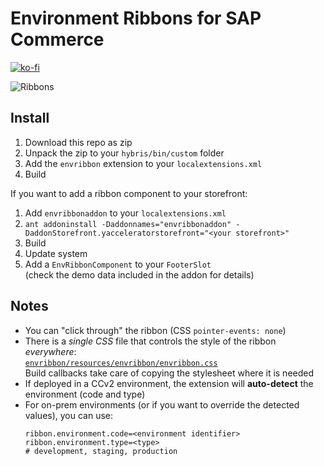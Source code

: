 # Environment Ribbons for SAP Commerce
[![ko-fi](https://www.ko-fi.com/img/githubbutton_sm.svg)](https://ko-fi.com/W7W7VS24)

![Ribbons](../assets/ribbons.gif?raw=true)

## Install

1. Download this repo as zip
1. Unpack the zip to your `hybris/bin/custom` folder
1. Add the `envribbon` extension to your `localextensions.xml`
1. Build

If you want to add a ribbon component to your storefront:

1. Add `envribbonaddon` to your `localextensions.xml`
1. `ant addoninstall -Daddonnames="envribbonaddon" -DaddonStorefront.yacceleratorstorefront="<your storefront>"`
1. Build
1. Update system
1. Add a `EnvRibbonComponent` to your `FooterSlot` \
   (check the demo data included in the addon for details)

## Notes

- You can "click through" the ribbon (CSS `pointer-events: none`)
- There is a *single CSS* file that controls the style of the ribbon *everywhere*: \
  [`envribbon/resources/envribbon/envribbon.css`](envribbon/resources/envribbon/envribbon.css) \
  Build callbacks take care of copying the stylesheet where it is needed
- If deployed in a CCv2 environment, the extension will **auto-detect** the environment (code and type)
- For on-prem environments (or if you want to override the detected values), you can use:
  ```
  ribbon.environment.code=<environment identifier>
  ribbon.environment.type=<type>
  # development, staging, production
  ```
